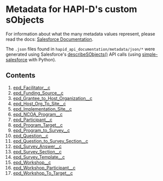 # Metadata for HAPI-D's custom sObjects

For information about what the many metadata values represent, please read the docs: [Salesforce Documentation](https://developer.salesforce.com/docs/atlas.en-us.api.meta/api/sforce_api_calls_describesobjects_describesobjectresult.htm).

The `.json` files found in `hapid_api_documentation/metadata/json/*` were generated using Salesforce's [describeSObjects()](https://developer.salesforce.com/docs/atlas.en-us.api.meta/api/sforce_api_calls_describesobjects.htm) API calls (using [simple-salesforce](https://github.com/simple-salesforce/simple-salesforce) with Python).

## Contents
1. [epd_Facilitator__c](json/epd_Facilitator__c.json)
2. [epd_Funding_Source__c](json/epd_Funding_Source__c.json)
3. [epd_Grantee_to_Host_Organization__c](json/epd_Grantee_to_Host_Organization__c.json)
4. [epd_Host_Org_To_Site__c](json/epd_Host_Org_To_Site__c.json)
5. [epd_Implementation_Site__c](json/epd_Implementation_Site__c.json)
6. [epd_NCOA_Program__c](json/epd_NCOA_Program__c.json)
7. [epd_Participant__c](json/epd_Participant__c.json)
8. [epd_Program_Target__c](json/epd_Program_Target__c.json)
9. [epd_Program_to_Survey__c](json/epd_Program_to_Survey__c.json)
10. [epd_Question__c](json/epd_Question__c.json)
11. [epd_Question_to_Survey_Section__c](json/epd_Question_to_Survey_Section__c.json)
12. [epd_Survey_Answer__c](json/epd_Survey_Answer__c.json)
13. [epd_Survey_Section__c](json/epd_Survey_Section__c.json)
14. [epd_Survey_Template__c](json/epd_Survey_Template__c.json)
15. [epd_Workshop__c](json/epd_Workshop__c.json)
16. [epd_Workshop_Participant__c](json/epd_Workshop_Participant__c.json)
17. [epd_Workshop_To_Target__c](json/epd_Workshop_To_Target__c.json)


